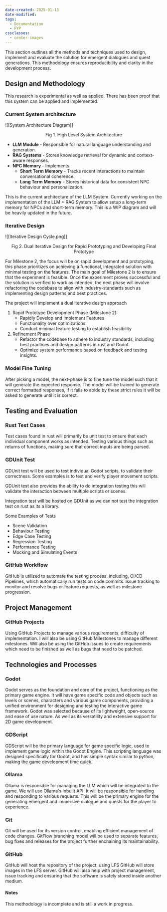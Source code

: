 ```yaml
---
date-created: 2025-01-13
date-modified: 
tags:
  - Documentation
  - FYP
cssclasses:
  - center-images
---
```

This section outlines all the methods and techniques used to design, implement and evaluate the solution for emergent dialogues and quest generations. This methodology ensures reproducibility and clarity in the development process.
## Design and Methodology
This research is experimental as well as applied. There has been proof that this system can be applied and implemented. 

### Current System architecture

![[System Architecture Diagram]]
<p style="text-align: center">Fig 1. High Level System Architecture</p>


- **LLM Module** - Responsible for natural language understanding and generation.
- **RAG Systems** - Stores knowledge retrieval for dynamic and context-aware responses.
- **NPC Memory** - Implements
	- **Short Term Memory** - Tracks recent interactions to maintain conversational coherence. 
	- **Long Term Memory** - Stores historical data for consistent NPC behaviour and personalization.


This is the current architecture of the LLM System. Currently working on the implementation of the LLM + RAG System to allow setup a long-term memory for NPCs and short-term memory. This is a WIP diagram and will be heavily updated in the future.

### Iterative Design

![[Iterative Design Cycle.png]]


<p style="text-align: center">Fig 2. Dual Iterative Design for Rapid Prototyping and Developing Final Prototype</p>

For Milestone 2, the focus will be on rapid development and prototyping, this phase prioritizes on achieving a functional, integrated solution with minimal testing on the features. The main goal of Milestone 2 is to ensure that the experiment is feasible. Once the experiment proves successful and the solution is verified to work as intended, the next phase will involve refactoring the codebase to align with industry-standards such as implementing design patterns and best practices. 

The project will implement a dual iterative design approach
1. Rapid Prototype Development Phase (Milestone 2):
	- Rapidly Develop and Implement Features
	- Functionality over optimizations.
	- Conduct minimal feature testing to establish feasibility
2. Refinement Phase
	- Refactor the codebase to adhere to industry standards, including best practices and design patterns in rust and Godot.
	- Optimize system performance based on feedback and testing insights.

### Model Fine Tuning
After picking a model, the next-phase is to fine tune the model such that it will generate the expected response. The model will be trained to generate correct formatted responses, if it fails to abide by these strict rules it will be asked to generate until it is correct.

## Testing and Evaluation

### Rust Test Cases
Test cases found in rust will primarily be unit test to ensure that each individual component works as intended. Testing various things such as returns of functions, making sure that correct inputs are being parsed.

### GDUnit Test
GDUnit test will be used to test individual Godot scripts, to validate their correctness. Some examples is to test and verify player movement scripts. 

GDUnit test also provides the ability to do integration testing this will validate the interaction between multiple scripts or scenes. 

Integration test will be hosted on GDUnit as we can not test the integration test on rust as its a library.

Some Examples of Tests 
- Scene Validation
- Behaviour Testing
- Edge Case Testing
- Regression Testing
- Performance Testing
- Mocking and Simulating Events

### GitHub Workflow
GitHub is utilized to automate the testing process, including,
CI/CD Pipelines, which automatically run tests on code commits. Issue tracking to monitor and resolve bugs or feature requests, as well as milestone progression.

## Project Management
### GitHub Projects
Using GitHub Projects to manage various requirements, difficulty of implementation.
I will also be using GitHub Milestones to manage different milestones. Will also be using the GitHub issues to create requirements which need to be finished as well as bugs that need to be patched.


## Technologies and Processes
### Godot
Godot serves as the foundation and core of the project, functioning as the primary game engine. It will have game specific code and objects such as levels or scenes, characters and various game components, providing a unified environment for designing and testing the interactive game framework. Godot was selected because of its lightweight, open-source and ease of use nature. As well as its versatility and extensive support for 2D game development. 
### GDScript
GDScript will be the primary language for game specific logic, used to implement game logic within the Godot Engine. This scripting language was designed specifically for Godot, and has simple syntax similar to python, making the game development time quick.
### Ollama
Ollama is responsible for managing the LLM which will be integrated to the game. We will use Ollama's inbuilt API. It will be responsible for handling and responding to various requests. This will be the primary engine for the generating emergent and immersive dialogue and quests for the player to experience. 
### Git
Git will be used for its version control, enabling efficient management of code changes. GitFlow branching model will be used to separate features, bug fixes and releases for the project further enchaining its maintainability. 
### GitHub 
GitHub will host the repository of the project, using LFS GitHub will store images in the LFS server. GitHub will also help with project management, issue tracking and ensuring that the software is safely stored inside another medium.

#### Notes
This methodology is incomplete and is still a work in progress.